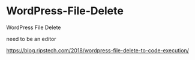 # WordPress-File-Delete

WordPress File Delete

need to be an editor 

https://blog.ripstech.com/2018/wordpress-file-delete-to-code-execution/
